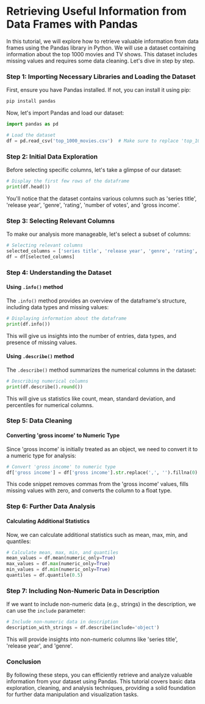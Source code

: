 # Retrieving Useful Information from Data Frames with Pandas

In this tutorial, we will explore how to retrieve valuable information from data frames using the Pandas library in Python. We will use a dataset containing information about the top 1000 movies and TV shows. This dataset includes missing values and requires some data cleaning. Let's dive in step by step.

### Step 1: Importing Necessary Libraries and Loading the Dataset

First, ensure you have Pandas installed. If not, you can install it using pip:

```bash
pip install pandas
```

Now, let's import Pandas and load our dataset:

```python
import pandas as pd

# Load the dataset
df = pd.read_csv('top_1000_movies.csv')  # Make sure to replace 'top_1000_movies.csv' with your actual dataset filename
```

### Step 2: Initial Data Exploration

Before selecting specific columns, let's take a glimpse of our dataset:

```python
# Display the first few rows of the dataframe
print(df.head())
```

You'll notice that the dataset contains various columns such as 'series title', 'release year', 'genre', 'rating', 'number of votes', and 'gross income'.

### Step 3: Selecting Relevant Columns

To make our analysis more manageable, let's select a subset of columns:

```python
# Selecting relevant columns
selected_columns = ['series title', 'release year', 'genre', 'rating', 'number of votes', 'gross income']
df = df[selected_columns]
```

### Step 4: Understanding the Dataset

#### Using `.info()` method

The `.info()` method provides an overview of the dataframe's structure, including data types and missing values:

```python
# Displaying information about the dataframe
print(df.info())
```

This will give us insights into the number of entries, data types, and presence of missing values.

#### Using `.describe()` method

The `.describe()` method summarizes the numerical columns in the dataset:

```python
# Describing numerical columns
print(df.describe().round())
```

This will give us statistics like count, mean, standard deviation, and percentiles for numerical columns.

### Step 5: Data Cleaning

#### Converting 'gross income' to Numeric Type

Since 'gross income' is initially treated as an object, we need to convert it to a numeric type for analysis:

```python
# Convert 'gross income' to numeric type
df['gross income'] = df['gross income'].str.replace(',', '').fillna(0).astype(float)
```

This code snippet removes commas from the 'gross income' values, fills missing values with zero, and converts the column to a float type.

### Step 6: Further Data Analysis

#### Calculating Additional Statistics

Now, we can calculate additional statistics such as mean, max, min, and quantiles:

```python
# Calculate mean, max, min, and quantiles
mean_values = df.mean(numeric_only=True)
max_values = df.max(numeric_only=True)
min_values = df.min(numeric_only=True)
quantiles = df.quantile(0.5)
```

### Step 7: Including Non-Numeric Data in Description

If we want to include non-numeric data (e.g., strings) in the description, we can use the `include` parameter:

```python
# Include non-numeric data in description
description_with_strings = df.describe(include='object')
```

This will provide insights into non-numeric columns like 'series title', 'release year', and 'genre'.

### Conclusion

By following these steps, you can efficiently retrieve and analyze valuable information from your dataset using Pandas. This tutorial covers basic data exploration, cleaning, and analysis techniques, providing a solid foundation for further data manipulation and visualization tasks.